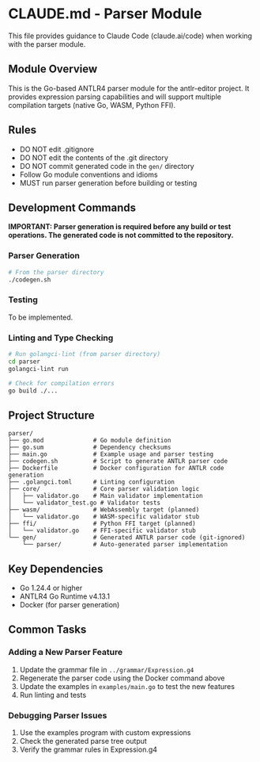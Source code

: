 # CLAUDE.md - Parser Module

This file provides guidance to Claude Code (claude.ai/code) when working with the parser module.

## Module Overview

This is the Go-based ANTLR4 parser module for the antlr-editor project. It provides expression parsing capabilities and will support multiple compilation targets (native Go, WASM, Python FFI).

## Rules

- DO NOT edit .gitignore
- DO NOT edit the contents of the .git directory
- DO NOT commit generated code in the `gen/` directory
- Follow Go module conventions and idioms
- MUST run parser generation before building or testing

## Development Commands

**IMPORTANT: Parser generation is required before any build or test operations. The generated code is not committed to the repository.**

### Parser Generation

```bash
# From the parser directory
./codegen.sh
```

### Testing

To be implemented.

### Linting and Type Checking

```bash
# Run golangci-lint (from parser directory)
cd parser
golangci-lint run

# Check for compilation errors
go build ./...
```

## Project Structure

```
parser/
├── go.mod              # Go module definition
├── go.sum              # Dependency checksums
├── main.go             # Example usage and parser testing
├── codegen.sh          # Script to generate ANTLR parser code
├── Dockerfile          # Docker configuration for ANTLR code generation
├── .golangci.toml      # Linting configuration
├── core/               # Core parser validation logic
│   ├── validator.go    # Main validator implementation
│   └── validator_test.go # Validator tests
├── wasm/               # WebAssembly target (planned)
│   └── validator.go    # WASM-specific validator stub
├── ffi/                # Python FFI target (planned)
│   └── validator.go    # FFI-specific validator stub
└── gen/                # Generated ANTLR parser code (git-ignored)
    └── parser/         # Auto-generated parser implementation
```

## Key Dependencies

- Go 1.24.4 or higher
- ANTLR4 Go Runtime v4.13.1
- Docker (for parser generation)

## Common Tasks

### Adding a New Parser Feature
1. Update the grammar file in `../grammar/Expression.g4`
2. Regenerate the parser code using the Docker command above
3. Update the examples in `examples/main.go` to test the new features
4. Run linting and tests

### Debugging Parser Issues
1. Use the examples program with custom expressions
2. Check the generated parse tree output
3. Verify the grammar rules in Expression.g4
